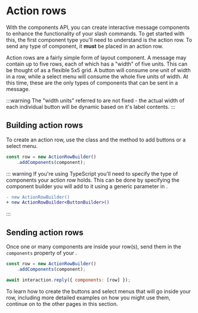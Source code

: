 # Action rows

With the components API, you can create interactive message components to enhance the functionality of your slash commands. To get started with this, the first component type you'll need to understand is the action row. To send any type of component, it **must** be placed in an action row.

Action rows are a fairly simple form of layout component. A message may contain up to five rows, each of which has a "width" of five units. This can be thought of as a flexible 5x5 grid. A button will consume one unit of width in a row, while a select menu will consume the whole five units of width. At this time, these are the only types of components that can be sent in a message.

:::warning
The "width units" referred to are not fixed - the actual width of each individual button will be dynamic based on it's label contents.
:::

## Building action rows

To create an action row, use the <DocsLink section="builders" path="class/ActionRowBuilder" /> class and the <DocsLink section="builders" path="class/ActionRowBuilder?scrollTo=addComponents" /> method to add buttons or a select menu. 

```js {1-2}
const row = new ActionRowBuilder()
	.addComponents(component);
```

::: warning
If you're using TypeScript you'll need to specify the type of components your action row holds. This can be done by specifying the component builder you will add to it using a generic parameter in <DocsLink section="builders" path="class/ActionRowBuilder" />.

```diff
- new ActionRowBuilder()
+ new ActionRowBuilder<ButtonBuilder>()
```
:::

## Sending action rows

Once one or many components are inside your row(s), send them in the `components` property of your <DocsLink path="class/ChatInputCommandInteraction?scrollTo=reply" />.

```js {4}
const row = new ActionRowBuilder()
	.addComponents(component);

await interaction.reply({ components: [row] });
```

To learn how to create the buttons and select menus that will go inside your row, including more detailed examples on how you might use them, continue on to the other pages in this section.
